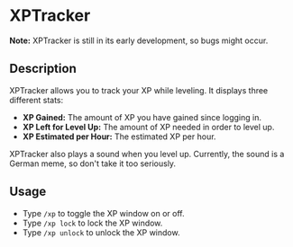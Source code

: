 # XPTracker

**Note:** XPTracker is still in its early development, so bugs might occur.

## Description
XPTracker allows you to track your XP while leveling. It displays three different stats:
- **XP Gained:** The amount of XP you have gained since logging in.
- **XP Left for Level Up:** The amount of XP needed in order to level up.
- **XP Estimated per Hour:** The estimated XP per hour.
  
XPTracker also plays a sound when you level up. Currently, the sound is a German meme, so don't take it too seriously.

## Usage
- Type `/xp` to toggle the XP window on or off.
- Type `/xp lock` to lock the XP window.
- Type `/xp unlock` to unlock the XP window.
